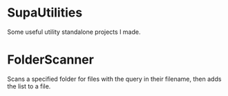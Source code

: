 # SupaUtilities

Some useful utility standalone projects I made.

# FolderScanner
Scans a specified folder for files with the query in their filename, then adds the list to a file.
